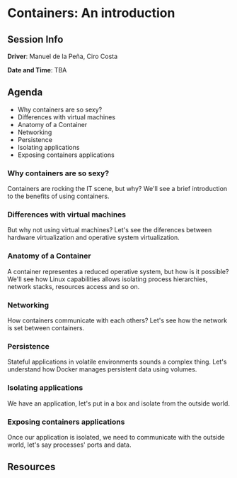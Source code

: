 # Containers: An introduction

## Session Info

**Driver**: Manuel de la Peña, Ciro Costa

**Date and Time**: TBA

## Agenda
* Why containers are so sexy?
* Differences with virtual machines
* Anatomy of a Container
* Networking
* Persistence
* Isolating applications
* Exposing containers applications

### Why containers are so sexy?
Containers are rocking the IT scene, but why? We'll see a brief introduction to the benefits of using containers.

### Differences with virtual machines
But why not using virtual machines? Let's see the diferences between hardware virtualization and operative system virtualization.

### Anatomy of a Container
A container representes a reduced operative system, but how is it possible? We'll see how Linux capabilities allows isolating process hierarchies, network stacks, resources access and so on.

### Networking
How containers communicate with each others? Let's see how the network is set between containers.

### Persistence
Stateful applications in volatile environments sounds a complex thing. Let's understand how Docker manages persistent data using volumes.

### Isolating applications
We have an application, let's put in a box and isolate from the outside world.

### Exposing containers applications
Once our application is isolated, we need to communicate with the outside world, let's say processes' ports and data.
 
## Resources
